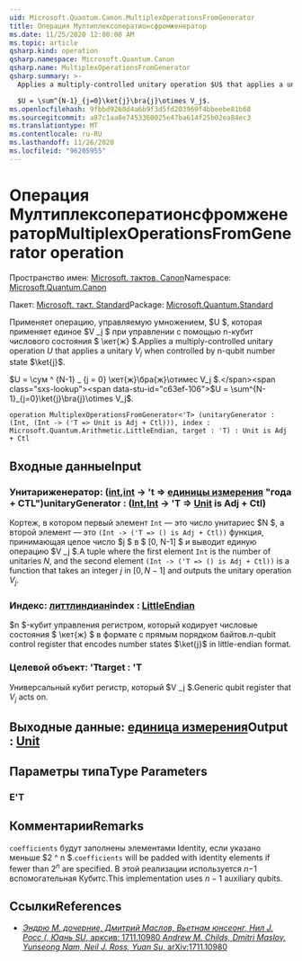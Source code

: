 ```yaml
---
uid: Microsoft.Quantum.Canon.MultiplexOperationsFromGenerator
title: Операция Мултиплексоператионсфромженератор
ms.date: 11/25/2020 12:00:00 AM
ms.topic: article
qsharp.kind: operation
qsharp.namespace: Microsoft.Quantum.Canon
qsharp.name: MultiplexOperationsFromGenerator
qsharp.summary: >-
  Applies a multiply-controlled unitary operation $U$ that applies a unitary $V_j$ when controlled by n-qubit number state $\ket{j}$.

  $U = \sum^{N-1}_{j=0}\ket{j}\bra{j}\otimes V_j$.
ms.openlocfilehash: 9fbbd9268d4a6b9f3d5fd203969f4bbeebe81b68
ms.sourcegitcommit: a87c1aa8e7453360025e47ba614f25b02ea84ec3
ms.translationtype: MT
ms.contentlocale: ru-RU
ms.lasthandoff: 11/26/2020
ms.locfileid: "96205955"
---
```

# <a name="multiplexoperationsfromgenerator-operation"></a><span data-ttu-id="c63ef-102">Операция Мултиплексоператионсфромженератор</span><span class="sxs-lookup"><span data-stu-id="c63ef-102">MultiplexOperationsFromGenerator operation</span></span>

<span data-ttu-id="c63ef-103">Пространство имен: [Microsoft. тактов. Canon](xref:Microsoft.Quantum.Canon)</span><span class="sxs-lookup"><span data-stu-id="c63ef-103">Namespace: [Microsoft.Quantum.Canon](xref:Microsoft.Quantum.Canon)</span></span>

<span data-ttu-id="c63ef-104">Пакет: [Microsoft. такт. Standard](https://nuget.org/packages/Microsoft.Quantum.Standard)</span><span class="sxs-lookup"><span data-stu-id="c63ef-104">Package: [Microsoft.Quantum.Standard](https://nuget.org/packages/Microsoft.Quantum.Standard)</span></span>


<span data-ttu-id="c63ef-105">Применяет операцию, управляемую умножением, $U $, которая применяет единое $V _j $ при управлении с помощью n-кубит числового состояния $ \кет{ж} $.</span><span class="sxs-lookup"><span data-stu-id="c63ef-105">Applies a multiply-controlled unitary operation $U$ that applies a unitary $V_j$ when controlled by n-qubit number state $\ket{j}$.</span></span>

<span data-ttu-id="c63ef-106">$U = \сум ^ {N-1} _ {j = 0} \кет{ж}\бра{ж}\отимес V_j $.</span><span class="sxs-lookup"><span data-stu-id="c63ef-106">$U = \sum^{N-1}_{j=0}\ket{j}\bra{j}\otimes V_j$.</span></span>

```qsharp
operation MultiplexOperationsFromGenerator<'T> (unitaryGenerator : (Int, (Int -> ('T => Unit is Adj + Ctl))), index : Microsoft.Quantum.Arithmetic.LittleEndian, target : 'T) : Unit is Adj + Ctl
```


## <a name="input"></a><span data-ttu-id="c63ef-107">Входные данные</span><span class="sxs-lookup"><span data-stu-id="c63ef-107">Input</span></span>

### <a name="unitarygenerator--intint---t--unit--is-adj--ctl"></a><span data-ttu-id="c63ef-108">Унитариженератор: ([int](xref:microsoft.quantum.lang-ref.int),[int](xref:microsoft.quantum.lang-ref.int) -> 't => [единицы измерения](xref:microsoft.quantum.lang-ref.unit)  "года + CTL")</span><span class="sxs-lookup"><span data-stu-id="c63ef-108">unitaryGenerator : ([Int](xref:microsoft.quantum.lang-ref.int),[Int](xref:microsoft.quantum.lang-ref.int) -> 'T => [Unit](xref:microsoft.quantum.lang-ref.unit)  is Adj + Ctl)</span></span>

<span data-ttu-id="c63ef-109">Кортеж, в котором первый элемент `Int` — это число унитариес $N $, а второй элемент — это `(Int -> ('T => () is Adj + Ctl))` функция, принимающая целое число $j $ в $ [0, N-1] $ и выводит единую операцию $V _j $.</span><span class="sxs-lookup"><span data-stu-id="c63ef-109">A tuple where the first element `Int` is the number of unitaries $N$, and the second element `(Int -> ('T => () is Adj + Ctl))` is a function that takes an integer $j$ in $[0,N-1]$ and outputs the unitary operation $V_j$.</span></span>


### <a name="index--littleendian"></a><span data-ttu-id="c63ef-110">Индекс: [литтлиндиан](xref:Microsoft.Quantum.Arithmetic.LittleEndian)</span><span class="sxs-lookup"><span data-stu-id="c63ef-110">index : [LittleEndian](xref:Microsoft.Quantum.Arithmetic.LittleEndian)</span></span>

<span data-ttu-id="c63ef-111">$n $-кубит управления регистром, который кодирует числовые состояния $ \кет{ж} $ в формате с прямым порядком байтов.</span><span class="sxs-lookup"><span data-stu-id="c63ef-111">$n$-qubit control register that encodes number states $\ket{j}$ in little-endian format.</span></span>


### <a name="target--t"></a><span data-ttu-id="c63ef-112">Целевой объект: 'T</span><span class="sxs-lookup"><span data-stu-id="c63ef-112">target : 'T</span></span>

<span data-ttu-id="c63ef-113">Универсальный кубит регистр, который $V _j $.</span><span class="sxs-lookup"><span data-stu-id="c63ef-113">Generic qubit register that $V_j$ acts on.</span></span>



## <a name="output--unit"></a><span data-ttu-id="c63ef-114">Выходные данные: [единица измерения](xref:microsoft.quantum.lang-ref.unit)</span><span class="sxs-lookup"><span data-stu-id="c63ef-114">Output : [Unit](xref:microsoft.quantum.lang-ref.unit)</span></span>



## <a name="type-parameters"></a><span data-ttu-id="c63ef-115">Параметры типа</span><span class="sxs-lookup"><span data-stu-id="c63ef-115">Type Parameters</span></span>

### <a name="t"></a><span data-ttu-id="c63ef-116">Е</span><span class="sxs-lookup"><span data-stu-id="c63ef-116">'T</span></span>



## <a name="remarks"></a><span data-ttu-id="c63ef-117">Комментарии</span><span class="sxs-lookup"><span data-stu-id="c63ef-117">Remarks</span></span>

<span data-ttu-id="c63ef-118">`coefficients` будут заполнены элементами Identity, если указано меньше $2 ^ n $.</span><span class="sxs-lookup"><span data-stu-id="c63ef-118">`coefficients` will be padded with identity elements if fewer than $2^n$ are specified.</span></span> <span data-ttu-id="c63ef-119">В этой реализации используется $n-$1 вспомогательная Кубитс.</span><span class="sxs-lookup"><span data-stu-id="c63ef-119">This implementation uses $n-1$ auxiliary qubits.</span></span>

## <a name="references"></a><span data-ttu-id="c63ef-120">Ссылки</span><span class="sxs-lookup"><span data-stu-id="c63ef-120">References</span></span>

- [<span data-ttu-id="c63ef-121">*Эндрю M. дочерние, Дмитрий Маслов, Вьетнам юнсеонг, Нил J. Росс (, Юань SU*, арксив: 1711.10980</span><span class="sxs-lookup"><span data-stu-id="c63ef-121"> *Andrew M. Childs, Dmitri Maslov, Yunseong Nam, Neil J. Ross, Yuan Su*, arXiv:1711.10980</span></span>](https://arxiv.org/abs/1711.10980)